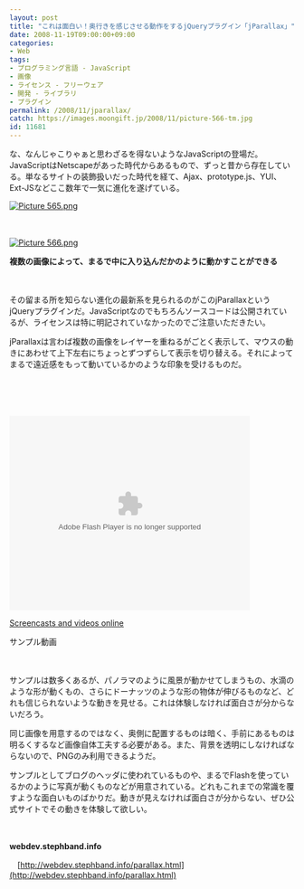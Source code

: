 ```yaml
---
layout: post
title: "これは面白い！奥行きを感じさせる動作をするjQueryプラグイン「jParallax」"
date: 2008-11-19T09:00:00+09:00
categories:
- Web
tags: 
- プログラミング言語 - JavaScript
- 画像
- ライセンス - フリーウェア
- 開発 - ライブラリ
- プラグイン
permalink: /2008/11/jparallax/
catch: https://images.moongift.jp/2008/11/picture-566-tm.jpg
id: 11681
---
```

な、なんじゃこりゃぁと思わざるを得ないようなJavaScriptの登場だ。JavaScriptはNetscapeがあった時代からあるもので、ずっと昔から存在している。単なるサイトの装飾扱いだった時代を経て、Ajax、prototype.js、YUI、Ext-JSなどここ数年で一気に進化を遂げている。

  

[![Picture 565.png](https://images.moongift.jp/2008/11/picture-565-tm.jpg)](https://images.moongift.jp/2008/11/picture-565.png)  
  
　

  

[![Picture 566.png](https://images.moongift.jp/2008/11/picture-566-tm.jpg)](https://images.moongift.jp/2008/11/picture-566.png)  
  
**複数の画像によって、まるで中に入り込んだかのように動かすことができる**

  

　

  

その留まる所を知らない進化の最新系を見られるのがこのjParallaxというjQueryプラグインだ。JavaScriptなのでもちろんソースコードは公開されているが、ライセンスは特に明記されていなかったのでご注意いただきたい。

  
  
<!--more-->  

jParallaxは言わば複数の画像をレイヤーを重ねるがごとく表示して、マウスの動きにあわせて上下左右にちょっとずつずらして表示を切り替える。それによってまるで遠近感をもって動いているかのような印象を受けるものだ。

  

<object width="425" height="344"><br><param name="movie" value="http://www.screentoaster.com/swf/STPlayer.swf">
<br><param name="allowFullScreen" value="true">
<br><param name="flashvars" value="video=stUEpSR0VLR15fQVpYXVJc">
<br><embed src="http://www.screentoaster.com/swf/STPlayer.swf" type="application/x-shockwave-flash" allowfullscreen="true" flashvars="video=stUEpSR0VLR15fQVpYXVJc" width="425" height="344"></embed><br></object>

  

  
[Screencasts and videos online](http://www.screentoaster.com/)  

  

サンプル動画

  

　

  

サンプルは数多くあるが、パノラマのように風景が動かせてしまうもの、水滴のような形が動くもの、さらにドーナッツのような形の物体が伸びるものなど、どれも信じられないような動きを見せる。これは体験しなければ面白さが分からないだろう。

  

同じ画像を用意するのではなく、奥側に配置するものは暗く、手前にあるものは明るくするなど画像自体工夫する必要がある。また、背景を透明にしなければならないので、PNGのみ利用できるようだ。

  

サンプルとしてブログのヘッダに使われているものや、まるでFlashを使っているかのように写真が動くものなどが用意されている。どれもこれまでの常識を覆すような面白いものばかりだ。動きが見えなければ面白さが分からない、ぜひ公式サイトでその動きを体験して欲しい。

  

　

  

**webdev.stephband.info**  
  
　[http://webdev.stephband.info/parallax.html](http://webdev.stephband.info/parallax.html)

  
